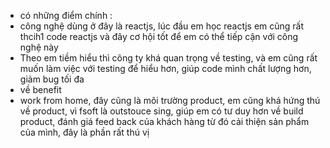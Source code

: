 - có những điểm chính : 
- công nghệ dùng ở đây là reactjs, lúc đầu em học reactjs em cũng rất thcih1 code reactjs và đây cơ hội tốt để em có thể tiếp cận với công nghệ này
- Theo em tiềm hiểu thì công ty khá quan trọng về testing, và em cũng rất muốn làm việc với testing để hiểu hơn, giúp code mình chất lượng hơn, giảm bug tối đa
- về benefit
-  work from home, đây cũng là môi trường product, em cũng khá hứng thú về product, vì fsoft là outstouce sing, giúp em có tư duy hơn về build product, đánh giá feed back của khách hàng từ đó cải thiện sản phẩm của mình, đây là phần rất thú vị

